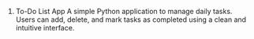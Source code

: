 1. To-Do List App
A simple Python application to manage daily tasks. Users can add, delete, and mark tasks as completed using a clean and intuitive interface.

